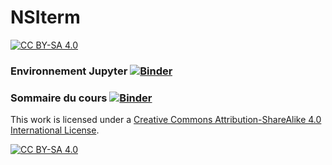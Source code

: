 # NSIterm
[![CC BY-SA 4.0][cc-by-sa-shield]][cc-by-sa]



### Environnement Jupyter [![Binder](https://mybinder.org/badge_logo.svg)](https://mybinder.org/v2/gh/jcamponovo/Jupenv/main?urlpath=apps/environnement.ipynb)


### Sommaire du cours [![Binder](https://mybinder.org/badge_logo.svg)](https://mybinder.org/v2/gh/jcamponovo/Jupenv/main?urlpath=apps/sommaire.ipynb)




This work is licensed under a
[Creative Commons Attribution-ShareAlike 4.0 International License][cc-by-sa].

[![CC BY-SA 4.0][cc-by-sa-image]][cc-by-sa]

[cc-by-sa]: http://creativecommons.org/licenses/by-sa/4.0/
[cc-by-sa-image]: https://licensebuttons.net/l/by-sa/4.0/88x31.png
[cc-by-sa-shield]: https://img.shields.io/badge/License-CC%20BY--SA%204.0-lightgrey.svg
